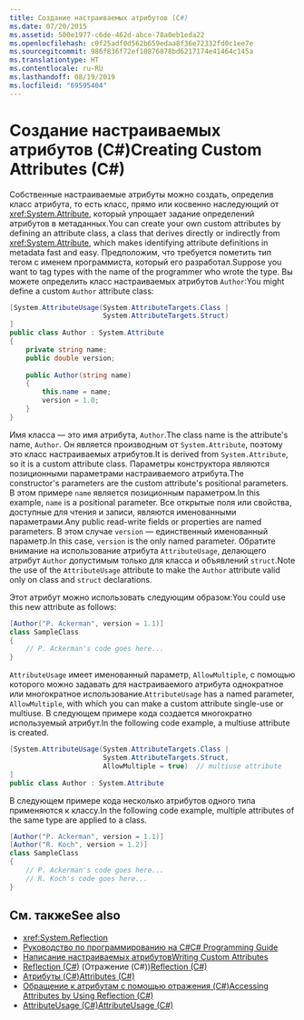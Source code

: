 ```yaml
---
title: Создание настраиваемых атрибутов (C#)
ms.date: 07/20/2015
ms.assetid: 500e1977-c6de-462d-abce-78a0eb1eda22
ms.openlocfilehash: c0f25adf0d562b659edaa8f36e72332fd0c1ee7e
ms.sourcegitcommit: 986f836f72ef10876878bd6217174e41464c145a
ms.translationtype: HT
ms.contentlocale: ru-RU
ms.lasthandoff: 08/19/2019
ms.locfileid: "69595404"
---
```

# <a name="creating-custom-attributes-c"></a><span data-ttu-id="d7320-102">Создание настраиваемых атрибутов (C#)</span><span class="sxs-lookup"><span data-stu-id="d7320-102">Creating Custom Attributes (C#)</span></span>
<span data-ttu-id="d7320-103">Собственные настраиваемые атрибуты можно создать, определив класс атрибута, то есть класс, прямо или косвенно наследующий от <xref:System.Attribute>, который упрощает задание определений атрибутов в метаданных.</span><span class="sxs-lookup"><span data-stu-id="d7320-103">You can create your own custom attributes by defining an attribute class, a class that derives directly or indirectly from <xref:System.Attribute>, which makes identifying attribute definitions in metadata fast and easy.</span></span> <span data-ttu-id="d7320-104">Предположим, что требуется пометить тип тегом с именем программиста, который его разработал.</span><span class="sxs-lookup"><span data-stu-id="d7320-104">Suppose you want to tag types with the name of the programmer who wrote the type.</span></span> <span data-ttu-id="d7320-105">Вы можете определить класс настраиваемых атрибутов `Author`:</span><span class="sxs-lookup"><span data-stu-id="d7320-105">You might define a custom `Author` attribute class:</span></span>  
  
```csharp  
[System.AttributeUsage(System.AttributeTargets.Class |  
                       System.AttributeTargets.Struct)  
]  
public class Author : System.Attribute  
{  
    private string name;  
    public double version;  
  
    public Author(string name)  
    {  
        this.name = name;  
        version = 1.0;  
    }  
}  
```  
  
 <span data-ttu-id="d7320-106">Имя класса — это имя атрибута, `Author`.</span><span class="sxs-lookup"><span data-stu-id="d7320-106">The class name is the attribute's name, `Author`.</span></span> <span data-ttu-id="d7320-107">Он является производным от `System.Attribute`, поэтому это класс настраиваемых атрибутов.</span><span class="sxs-lookup"><span data-stu-id="d7320-107">It is derived from `System.Attribute`, so it is a custom attribute class.</span></span> <span data-ttu-id="d7320-108">Параметры конструктора являются позиционными параметрами настраиваемого атрибута.</span><span class="sxs-lookup"><span data-stu-id="d7320-108">The constructor's parameters are the custom attribute's positional parameters.</span></span> <span data-ttu-id="d7320-109">В этом примере `name` является позиционным параметром.</span><span class="sxs-lookup"><span data-stu-id="d7320-109">In this example, `name` is a positional parameter.</span></span> <span data-ttu-id="d7320-110">Все открытые поля или свойства, доступные для чтения и записи, являются именованными параметрами.</span><span class="sxs-lookup"><span data-stu-id="d7320-110">Any public read-write fields or properties are named parameters.</span></span> <span data-ttu-id="d7320-111">В этом случае `version` — единственный именованный параметр.</span><span class="sxs-lookup"><span data-stu-id="d7320-111">In this case, `version` is the only named parameter.</span></span> <span data-ttu-id="d7320-112">Обратите внимание на использование атрибута `AttributeUsage`, делающего атрибут `Author` допустимым только для класса и объявлений `struct`.</span><span class="sxs-lookup"><span data-stu-id="d7320-112">Note the use of the `AttributeUsage` attribute to make the `Author` attribute valid only on class and `struct` declarations.</span></span>  
  
 <span data-ttu-id="d7320-113">Этот атрибут можно использовать следующим образом:</span><span class="sxs-lookup"><span data-stu-id="d7320-113">You could use this new attribute as follows:</span></span>  
  
```csharp  
[Author("P. Ackerman", version = 1.1)]  
class SampleClass  
{  
    // P. Ackerman's code goes here...  
}  
```  
  
 <span data-ttu-id="d7320-114">`AttributeUsage` имеет именованный параметр, `AllowMultiple`, с помощью которого можно задавать для настраиваемого атрибута однократное или многократное использование.</span><span class="sxs-lookup"><span data-stu-id="d7320-114">`AttributeUsage` has a named parameter, `AllowMultiple`, with which you can make a custom attribute single-use or multiuse.</span></span> <span data-ttu-id="d7320-115">В следующем примере кода создается многократно используемый атрибут.</span><span class="sxs-lookup"><span data-stu-id="d7320-115">In the following code example, a multiuse attribute is created.</span></span>  
  
```csharp  
[System.AttributeUsage(System.AttributeTargets.Class |  
                       System.AttributeTargets.Struct,  
                       AllowMultiple = true)  // multiuse attribute  
]  
public class Author : System.Attribute  
```  
  
 <span data-ttu-id="d7320-116">В следующем примере кода несколько атрибутов одного типа применяются к классу.</span><span class="sxs-lookup"><span data-stu-id="d7320-116">In the following code example, multiple attributes of the same type are applied to a class.</span></span>  
  
```csharp  
[Author("P. Ackerman", version = 1.1)]  
[Author("R. Koch", version = 1.2)]  
class SampleClass  
{  
    // P. Ackerman's code goes here...  
    // R. Koch's code goes here...  
}  
```  
  
## <a name="see-also"></a><span data-ttu-id="d7320-117">См. также</span><span class="sxs-lookup"><span data-stu-id="d7320-117">See also</span></span>

- <xref:System.Reflection>
- [<span data-ttu-id="d7320-118">Руководство по программированию на C#</span><span class="sxs-lookup"><span data-stu-id="d7320-118">C# Programming Guide</span></span>](../../index.md)
- [<span data-ttu-id="d7320-119">Написание настраиваемых атрибутов</span><span class="sxs-lookup"><span data-stu-id="d7320-119">Writing Custom Attributes</span></span>](../../../../standard/attributes/writing-custom-attributes.md)
- <span data-ttu-id="d7320-120">[Reflection (C#)](../reflection.md) (Отражение (C#))</span><span class="sxs-lookup"><span data-stu-id="d7320-120">[Reflection (C#)](../reflection.md)</span></span>
- [<span data-ttu-id="d7320-121">Атрибуты (C#)</span><span class="sxs-lookup"><span data-stu-id="d7320-121">Attributes (C#)</span></span>](./index.md)
- [<span data-ttu-id="d7320-122">Обращение к атрибутам с помощью отражения (C#)</span><span class="sxs-lookup"><span data-stu-id="d7320-122">Accessing Attributes by Using Reflection (C#)</span></span>](./accessing-attributes-by-using-reflection.md)
- [<span data-ttu-id="d7320-123">AttributeUsage (C#)</span><span class="sxs-lookup"><span data-stu-id="d7320-123">AttributeUsage (C#)</span></span>](./attributeusage.md)

